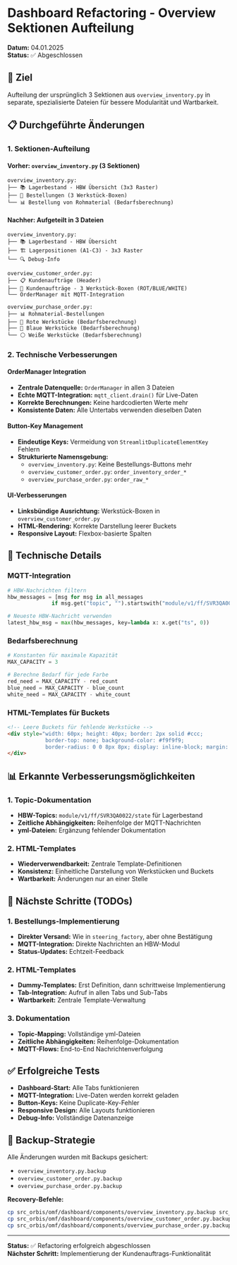 # Dashboard Refactoring - Overview Sektionen Aufteilung

**Datum:** 04.01.2025  
**Status:** ✅ Abgeschlossen

## 🎯 **Ziel**
Aufteilung der ursprünglich 3 Sektionen aus `overview_inventory.py` in separate, spezialisierte Dateien für bessere Modularität und Wartbarkeit.

## 📋 **Durchgeführte Änderungen**

### **1. Sektionen-Aufteilung**

#### **Vorher: `overview_inventory.py` (3 Sektionen)**
```
overview_inventory.py:
├── 📚 Lagerbestand - HBW Übersicht (3x3 Raster)
├── 🛒 Bestellungen (3 Werkstück-Boxen)
└── 📊 Bestellung von Rohmaterial (Bedarfsberechnung)
```

#### **Nachher: Aufgeteilt in 3 Dateien**
```
overview_inventory.py:
├── 📚 Lagerbestand - HBW Übersicht
├── 🏗️ Lagerpositionen (A1-C3) - 3x3 Raster
└── 🔍 Debug-Info

overview_customer_order.py:
├── 📋 Kundenaufträge (Header)
├── 🛒 Kundenaufträge - 3 Werkstück-Boxen (ROT/BLUE/WHITE)
└── OrderManager mit MQTT-Integration

overview_purchase_order.py:
├── 📊 Rohmaterial-Bestellungen
├── 🔴 Rote Werkstücke (Bedarfsberechnung)
├── 🔵 Blaue Werkstücke (Bedarfsberechnung)
└── ⚪ Weiße Werkstücke (Bedarfsberechnung)
```

### **2. Technische Verbesserungen**

#### **OrderManager Integration**
- **Zentrale Datenquelle:** `OrderManager` in allen 3 Dateien
- **Echte MQTT-Integration:** `mqtt_client.drain()` für Live-Daten
- **Korrekte Berechnungen:** Keine hardcodierten Werte mehr
- **Konsistente Daten:** Alle Untertabs verwenden dieselben Daten

#### **Button-Key Management**
- **Eindeutige Keys:** Vermeidung von `StreamlitDuplicateElementKey` Fehlern
- **Strukturierte Namensgebung:**
  - `overview_inventory.py`: Keine Bestellungs-Buttons mehr
  - `overview_customer_order.py`: `order_inventory_order_*`
  - `overview_purchase_order.py`: `order_raw_*`

#### **UI-Verbesserungen**
- **Linksbündige Ausrichtung:** Werkstück-Boxen in `overview_customer_order.py`
- **HTML-Rendering:** Korrekte Darstellung leerer Buckets
- **Responsive Layout:** Flexbox-basierte Spalten

## 🔧 **Technische Details**

### **MQTT-Integration**
```python
# HBW-Nachrichten filtern
hbw_messages = [msg for msg in all_messages 
              if msg.get("topic", "").startswith("module/v1/ff/SVR3QA0022/state")]

# Neueste HBW-Nachricht verwenden
latest_hbw_msg = max(hbw_messages, key=lambda x: x.get("ts", 0))
```

### **Bedarfsberechnung**
```python
# Konstanten für maximale Kapazität
MAX_CAPACITY = 3

# Berechne Bedarf für jede Farbe
red_need = MAX_CAPACITY - red_count
blue_need = MAX_CAPACITY - blue_count  
white_need = MAX_CAPACITY - white_count
```

### **HTML-Templates für Buckets**
```html
<!-- Leere Buckets für fehlende Werkstücke -->
<div style="width: 60px; height: 40px; border: 2px solid #ccc; 
            border-top: none; background-color: #f9f9f9; 
            border-radius: 0 0 8px 8px; display: inline-block; margin: 2px;">
</div>
```

## 📊 **Erkannte Verbesserungsmöglichkeiten**

### **1. Topic-Dokumentation**
- **HBW-Topics:** `module/v1/ff/SVR3QA0022/state` für Lagerbestand
- **Zeitliche Abhängigkeiten:** Reihenfolge der MQTT-Nachrichten
- **yml-Dateien:** Ergänzung fehlender Dokumentation

### **2. HTML-Templates**
- **Wiederverwendbarkeit:** Zentrale Template-Definitionen
- **Konsistenz:** Einheitliche Darstellung von Werkstücken und Buckets
- **Wartbarkeit:** Änderungen nur an einer Stelle

## 🎯 **Nächste Schritte (TODOs)**

### **1. Bestellungs-Implementierung**
- **Direkter Versand:** Wie in `steering_factory`, aber ohne Bestätigung
- **MQTT-Integration:** Direkte Nachrichten an HBW-Modul
- **Status-Updates:** Echtzeit-Feedback

### **2. HTML-Templates**
- **Dummy-Templates:** Erst Definition, dann schrittweise Implementierung
- **Tab-Integration:** Aufruf in allen Tabs und Sub-Tabs
- **Wartbarkeit:** Zentrale Template-Verwaltung

### **3. Dokumentation**
- **Topic-Mapping:** Vollständige yml-Dateien
- **Zeitliche Abhängigkeiten:** Reihenfolge-Dokumentation
- **MQTT-Flows:** End-to-End Nachrichtenverfolgung

## ✅ **Erfolgreiche Tests**

- **Dashboard-Start:** Alle Tabs funktionieren
- **MQTT-Integration:** Live-Daten werden korrekt geladen
- **Button-Keys:** Keine Duplicate-Key-Fehler
- **Responsive Design:** Alle Layouts funktionieren
- **Debug-Info:** Vollständige Datenanzeige

## 🔄 **Backup-Strategie**

Alle Änderungen wurden mit Backups gesichert:
- `overview_inventory.py.backup`
- `overview_customer_order.py.backup`
- `overview_purchase_order.py.backup`

**Recovery-Befehle:**
```bash
cp src_orbis/omf/dashboard/components/overview_inventory.py.backup src_orbis/omf/dashboard/components/overview_inventory.py
cp src_orbis/omf/dashboard/components/overview_customer_order.py.backup src_orbis/omf/dashboard/components/overview_customer_order.py
cp src_orbis/omf/dashboard/components/overview_purchase_order.py.backup src_orbis/omf/dashboard/components/overview_purchase_order.py
```

---

**Status:** ✅ Refactoring erfolgreich abgeschlossen  
**Nächster Schritt:** Implementierung der Kundenauftrags-Funktionalität

